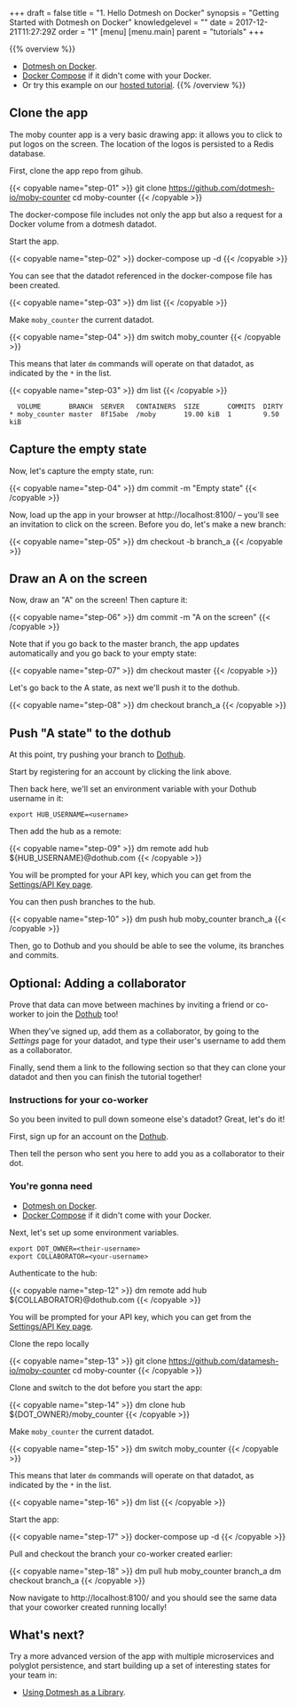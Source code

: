 +++
draft = false
title = "1. Hello Dotmesh on Docker"
synopsis = "Getting Started with Dotmesh on Docker"
knowledgelevel = ""
date = 2017-12-21T11:27:29Z
order = "1"
[menu]
  [menu.main]
    parent = "tutorials"
+++

{{% overview %}}
* [Dotmesh on Docker](/install-setup/docker/).
* [Docker Compose](https://docs.docker.com/compose/install/) if it didn't come with your Docker.
* Or try this example on our [hosted tutorial](/install-setup/katacoda/).
{{% /overview %}}

## Clone the app

The moby counter app is a very basic drawing app: it allows you to click to put logos on the screen.
The location of the logos is persisted to a Redis database.

First, clone the app repo from gihub.

{{< copyable name="step-01" >}}
git clone https://github.com/dotmesh-io/moby-counter
cd moby-counter
{{< /copyable >}}

The docker-compose file includes not only the app but also a request for a Docker volume from a dotmesh datadot.

Start the app.

{{< copyable name="step-02" >}}
docker-compose up -d
{{< /copyable >}}

You can see that the datadot referenced in the docker-compose file has been created.

{{< copyable name="step-03" >}}
dm list
{{< /copyable >}}

Make `moby_counter` the current datadot.

{{< copyable name="step-04" >}}
dm switch moby_counter
{{< /copyable >}}

This means that later `dm` commands will operate on that datadot, as indicated by the `*` in the list.

{{< copyable name="step-03" >}}
dm list
{{< /copyable >}}

```plain
  VOLUME       BRANCH  SERVER   CONTAINERS  SIZE       COMMITS  DIRTY
* moby_counter master  8f15abe  /moby       19.00 kiB  1        9.50 kiB
```

## Capture the empty state

Now, let's capture the empty state, run:

{{< copyable name="step-04" >}}
dm commit -m "Empty state"
{{< /copyable >}}

Now, load up the app in your browser at http://localhost:8100/ – you'll see an invitation to click on the screen. Before you do, let's make a new branch:

{{< copyable name="step-05" >}}
dm checkout -b branch_a
{{< /copyable >}}

## Draw an A on the screen

Now, draw an "A" on the screen! Then capture it:

{{< copyable name="step-06" >}}
dm commit -m "A on the screen"
{{< /copyable >}}

Note that if you go back to the master branch, the app updates automatically and you go back to your empty state:

{{< copyable name="step-07" >}}
dm checkout master
{{< /copyable >}}

Let's go back to the A state, as next we'll push it to the dothub.

{{< copyable name="step-08" >}}
dm checkout branch_a
{{< /copyable >}}

## Push "A state" to the dothub

At this point, try pushing your branch to [Dothub](https://dothub.com).

Start by registering for an account by clicking the link above.

Then back here, we'll set an environment variable with your Dothub username in it:

```plain
export HUB_USERNAME=<username>
```

Then add the hub as a remote:

{{< copyable name="step-09" >}}
dm remote add hub ${HUB_USERNAME}@dothub.com
{{< /copyable >}}

You will be prompted for your API key, which you can get from the [Settings/API Key page](https://dothub.com/ui/settings/apikey).

You can then push branches to the hub.

{{< copyable name="step-10" >}}
dm push hub moby_counter branch_a
{{< /copyable >}}

Then, go to Dothub and you should be able to see the volume, its branches and commits.


## Optional: Adding a collaborator

Prove that data can move between machines by inviting a friend or co-worker to join the [Dothub](https://dothub.com/) too!

When they've signed up, add them as a collaborator, by going to the _Settings_ page for your datadot, and type their user's username to add them as a collaborator.

Finally, send them a link to the following section so that they can clone your datadot and then you can finish the tutorial together!


### Instructions for your co-worker

So you been invited to pull down someone else's datadot?
Great, let's do it!

First, sign up for an account on the [Dothub](https://dothub.com).

Then tell the person who sent you here to add you as a collaborator to their dot.

### You're gonna need

* [Dotmesh on Docker](/install-setup/docker/).
* [Docker Compose](https://docs.docker.com/compose/install/) if it didn't come with your Docker.

Next, let's set up some environment variables.

```plain
export DOT_OWNER=<their-username>
export COLLABORATOR=<your-username>
```

Authenticate to the hub:

{{< copyable name="step-12" >}}
dm remote add hub ${COLLABORATOR}@dothub.com
{{< /copyable >}}

You will be prompted for your API key, which you can get from the [Settings/API Key page](https://dothub.com/ui/settings/apikey).

Clone the repo locally

{{< copyable name="step-13" >}}
git clone https://github.com/datamesh-io/moby-counter
cd moby-counter
{{< /copyable >}}

Clone and switch to the dot before you start the app:

{{< copyable name="step-14" >}}
dm clone hub ${DOT_OWNER}/moby_counter
{{< /copyable >}}

Make `moby_counter` the current datadot.

{{< copyable name="step-15" >}}
dm switch moby_counter
{{< /copyable >}}

This means that later `dm` commands will operate on that datadot, as indicated by the `*` in the list.

{{< copyable name="step-16" >}}
dm list
{{< /copyable >}}

Start the app:

{{< copyable name="step-17" >}}
docker-compose up -d
{{< /copyable >}}

Pull and checkout the branch your co-worker created earlier:

{{< copyable name="step-18" >}}
dm pull hub moby_counter branch_a
dm checkout branch_a
{{< /copyable >}}

Now navigate to http://localhost:8100/ and you should see the same data that your coworker created running locally!

## What's next?

Try a more advanced version of the app with multiple microservices and polyglot persistence, and start building up a set of interesting states for your team in:

* [Using Dotmesh as a Library](/tutorials/library/).
